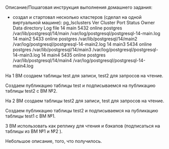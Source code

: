 Описание/Пошаговая инструкция выполнения домашнего задания:

 - создал и стартовал несколько кластеров (сделал на одной виртуальной машине):
    pg_lsclusters
    Ver Cluster Port Status Owner    Data directory               Log file
    14  main    5432 online postgres /var/lib/postgresql/14/main  /var/log/postgresql/postgresql-14-main.log
    14  main2   5433 online postgres /var/lib/postgresql/14/main2 /var/log/postgresql/postgresql-14-main2.log
    14  main3   5434 online postgres /var/lib/postgresql/14/main3 /var/log/postgresql/postgresql-14-main3.log
    14  main4   5435 online postgres /var/lib/postgresql/14/main4 /var/log/postgresql/postgresql-14-main4.log


На 1 ВМ создаем таблицы test для записи, test2 для запросов на чтение.

Создаем публикацию таблицы test и подписываемся на публикацию таблицы test2 с ВМ №2.

На 2 ВМ создаем таблицы test2 для записи, test для запросов на чтение.

Создаем публикацию таблицы test2 и подписываемся на публикацию таблицы test1 с ВМ №1.

3 ВМ использовать как реплику для чтения и бэкапов (подписаться на таблицы из ВМ №1 и №2 ).


Небольшое описание, того, что получилось.


